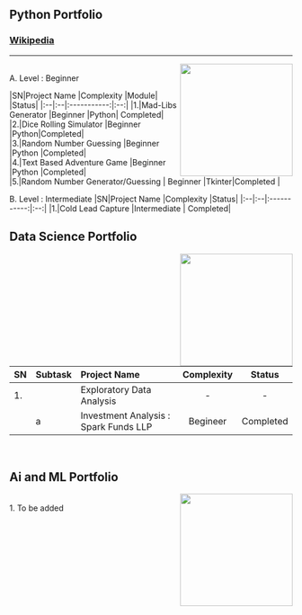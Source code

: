 ## Python Portfolio 
### [Wikipedia](https://github.com/gautamwalve/Portfolio_Projects/wiki)
*****

<img align = "right" width = "200" src = "https://img.icons8.com/clouds/512/python.png">
<br clear= "left"/>
A. Level : Beginner

|SN|Project Name          |Complexity |Module|  |Status|
|:--|:--|:-----------:|:--:|
|1.|Mad-Libs Generator |Beginner |Python| Completed| <br>
|2.|Dice Rolling Simulator |Beginner |Python|Completed| <br>
|3.|Random Number Guessing |Beginner |Python |Completed| <br>
|4.|Text Based Adventure Game |Beginner |Python |Completed| <br> 
|5.|Random Number Generator/Guessing | Beginner |Tkinter|Completed |<br>

B. Level : Intermediate
|SN|Project Name          |Complexity   |Status|
|:--|:--|:-----------:|:--:|
|1.|Cold Lead Capture |Intermediate | Completed| <br>

## Data Science Portfolio

<img align = "right" width = "200" src = "https://i.imgur.com/p7um1ZK.png">
<br clear= "left"/>
<br>

|SN|Subtask|Project Name|Complexity| Status|
|:-|:--|:--|:--:|:--:|
|1.||Exploratory Data Analysis|-|-|<br>
| | a| Investment Analysis : Spark Funds LLP|Begineer|Completed|
</pre>
<br>

</details>

## Ai and ML Portfolio

<img align = "right" width = "200" src = "https://i.imgur.com/hEAIS0j.png">
<br clear= "left"/>
1. To be added
<br>
</details>
